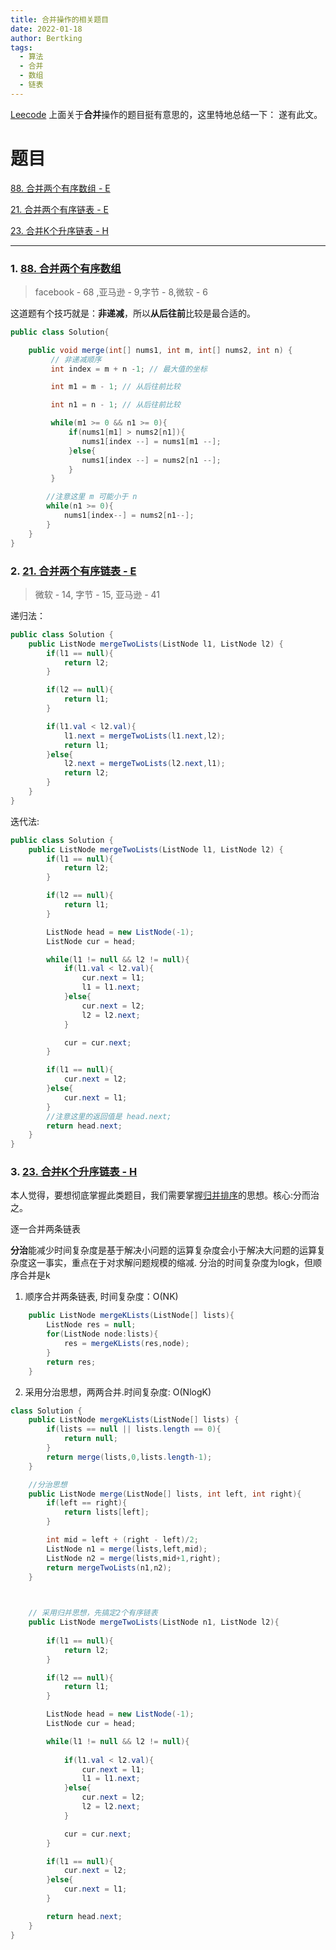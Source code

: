 ```yaml
---
title: 合并操作的相关题目
date: 2022-01-18
author: Bertking
tags:
  - 算法
  - 合并
  - 数组
  - 链表
---
```


[Leecode]() 上面关于**合并**操作的题目挺有意思的，这里特地总结一下：
遂有此文。


# 题目

[88. 合并两个有序数组 - E](https://leetcode-cn.com/problems/merge-sorted-array/)

[21. 合并两个有序链表 - E](https://leetcode-cn.com/problems/merge-two-sorted-lists/)

[23. 合并K个升序链表 - H](https://leetcode-cn.com/problems/merge-k-sorted-lists/)

---

### 1. [88. 合并两个有序数组](https://leetcode-cn.com/problems/merge-sorted-array/)
> facebook - 68 ,亚马逊 - 9,字节 - 8,微软 - 6

这道题有个技巧就是：**非递减**，所以**从后往前**比较是最合适的。

```java
public class Solution{

    public void merge(int[] nums1, int m, int[] nums2, int n) {
         // 非递减顺序
         int index = m + n -1; // 最大值的坐标

         int m1 = m - 1; // 从后往前比较

         int n1 = n - 1; // 从后往前比较

         while(m1 >= 0 && n1 >= 0){
             if(nums1[m1] > nums2[n1]){
                nums1[index --] = nums1[m1 --];
             }else{
                nums1[index --] = nums2[n1 --];
             }
         }

        //注意这里 m 可能小于 n
        while(n1 >= 0){
            nums1[index--] = nums2[n1--];
        }
    }
}
```

### 2. [21. 合并两个有序链表 - E](https://leetcode-cn.com/problems/merge-two-sorted-lists/)
> 微软 - 14, 字节 - 15, 亚马逊 - 41

递归法：
```java
public class Solution {
    public ListNode mergeTwoLists(ListNode l1, ListNode l2) {
        if(l1 == null){
            return l2;
        }

        if(l2 == null){
            return l1;
        }

        if(l1.val < l2.val){
            l1.next = mergeTwoLists(l1.next,l2);
            return l1;
        }else{
            l2.next = mergeTwoLists(l2.next,l1);
            return l2;
        }
    }
}

```

迭代法:

```java
public class Solution {
    public ListNode mergeTwoLists(ListNode l1, ListNode l2) {
        if(l1 == null){
            return l2;
        }

        if(l2 == null){
            return l1;
        }

        ListNode head = new ListNode(-1);
        ListNode cur = head;

        while(l1 != null && l2 != null){
            if(l1.val < l2.val){
                cur.next = l1;
                l1 = l1.next;
            }else{
                cur.next = l2;
                l2 = l2.next;
            }

            cur = cur.next;
        }

        if(l1 == null){
            cur.next = l2;
        }else{
            cur.next = l1;
        }
        //注意这里的返回值是 head.next;
        return head.next;
    }
}
```

### 3. [23. 合并K个升序链表 - H](https://leetcode-cn.com/problems/merge-k-sorted-lists/)

本人觉得，要想彻底掌握此类题目，我们需要掌握[归并排序](https://zh.wikipedia.org/wiki/%E5%BD%92%E5%B9%B6%E6%8E%92%E5%BA%8F)的思想。核心:分而治之。

逐一合并两条链表

**分治**能减少时间复杂度是基于解决小问题的运算复杂度会小于解决大问题的运算复杂度这一事实，重点在于对求解问题规模的缩减.
分治的时间复杂度为logk，但顺序合并是k

1. 顺序合并两条链表, 时间复杂度：O(NK)
```java
    public ListNode mergeKLists(ListNode[] lists){
        ListNode res = null;
        for(ListNode node:lists){
            res = mergeKLists(res,node);
        }
        return res;
    }
```

2. 采用分治思想，两两合并.时间复杂度: O(NlogK)
```java
class Solution {
    public ListNode mergeKLists(ListNode[] lists) {
        if(lists == null || lists.length == 0){
            return null;
        } 
        return merge(lists,0,lists.length-1);
    }

    //分治思想
    public ListNode merge(ListNode[] lists, int left, int right){
        if(left == right){
            return lists[left];
        }

        int mid = left + (right - left)/2;
        ListNode n1 = merge(lists,left,mid);
        ListNode n2 = merge(lists,mid+1,right);
        return mergeTwoLists(n1,n2);
    }

    

    // 采用归并思想，先搞定2个有序链表
    public ListNode mergeTwoLists(ListNode n1, ListNode l2){
        
        if(l1 == null){
            return l2;
        }

        if(l2 == null){
            return l1;
        }

        ListNode head = new ListNode(-1);
        ListNode cur = head;

        while(l1 != null && l2 != null){
            
            if(l1.val < l2.val){
                cur.next = l1;
                l1 = l1.next;
            }else{
                cur.next = l2;
                l2 = l2.next;
            }

            cur = cur.next;
        }

        if(l1 == null){
            cur.next = l2;
        }else{
            cur.next = l1;
        }

        return head.next;
    }
}
```
